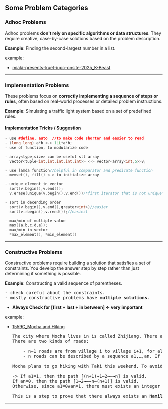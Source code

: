 ## Some Problem Categories

### Adhoc Problems

Adhoc problems **don't rely on specific algorithms or data structures**. They require creative, case-by-case solutions based on the problem description.

**Example**: Finding the second-largest number in a list.

example:

- [miaki-presents-kuet-iupc-onsite-2025_K-Beast]()

---

### Implementation Problems

These problems focus on **correctly implementing a sequence of steps or rules**, often based on real-world processes or detailed problem instructions.

**Example**: Simulating a traffic light system based on a set of predefined rules.

#### Implementation Tricks / Suggestion

```cpp
- use #define, auto  //to make code shorter and easier to read
- (long long) a*b <-> 1LL*a*b;
- use of function, to modularize code

- array<type,size> can be useful stl array
  vector<tuple<int,int,int,int,int>> <-> vector<array<int,5>>v;

- use lamda function//helpful in comparator and predicate function
- memset(), fill() <-> to initialize array

- unique element in vector
  sort(v.begin(),v.end());
  v.erase(unique(v.begin(),v.end())/*first iterator that is not unique*/,v.end());

- sort in decending order
  sort(v.begin(),v.end(),greater<int>)//easier
  sort(v.rbegin(),v.rend());//easiest

- max/min of multiple value
  max({a,b,c,d,e});
- max/min in vector
  *max_element(), *min_element()
```

---

### Constructive Problems

Constructive problems require building a solution that satisfies a set of constraints. You develop the answer step by step rather than just determining if something is possible.

**Example**: Constructing a valid sequence of parentheses.

<pre>
- check careful about the constraints.
- mostly constructive problems have <b>multiple solutions</b>.
</pre>

- <b>Always Check for [first + last + in between] <- very important</b>

example:

- [1559C_Mocha and Hiking](./3_constructive/1559C_Mocha%20and%20Hiking.cpp)
  <pre>
  The city where Mocha lives in is called Zhijiang. There are n+1 villages and 2n−1 directed roads in this city.
  There are two kinds of roads:
  
      - n−1 roads are from village i to village i+1, for all 1≤i≤n−1
      - n roads can be described by a sequence a1,…,an. If ai=0, the i-th of these roads goes from village i to village n+1, otherwise it goes from village n+1 to village i, for all 1≤i≤n
  
  Mocha plans to go hiking with Taki this weekend. To avoid the trip being boring, they plan to go through every village exactly once. They can start and finish at any villages. Can you help them to draw up a plan?
  
  -> If a1=1, then the path [(n+1)→1→2→⋯→n] is valid.
  If an=0, then the path [1→2→⋯→n→(n+1)] is valid.
  Otherwise, since a1=0∧an=1, there must exists an integer i (1≤i< n) where ai=0∧ai+1=1, then the path [1→2→⋯→i→(n+1)→(i+1)→(i+2)→⋯n] is valid.
  
  This is a step to prove that there always exists an <b>Hamiltonian path</b> in a tournament graph.
  </pre>

---
